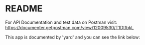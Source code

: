 # README

For API Documentation and test data on Postman visit: https://documenter.getpostman.com/view/12009530/T1DtfbkL

This app is documented by 'yard' and you can see the link below:

